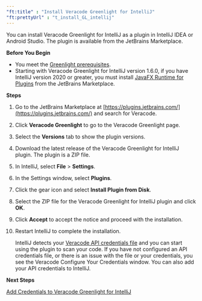 ```yaml
---
"ft:title" : "Install Veracode Greenlight for IntelliJ"
"ft:prettyUrl" : "t_install_GL_intellij"
---
```

You can install Veracode Greenlight for IntelliJ as a plugin in IntelliJ IDEA or Android Studio. The plugin is available from the JetBrains Marketplace.

<p font-size="13pt"><b>Before You Begin</b></p>

- You meet the [Greenlight prerequisites](https://docs.veracode.com/r/Meet_Veracode_Greenlight_Prerequisites).
- Starting with Veracode Greenlight for IntelliJ version 1.6.0, if you have IntelliJ version 2020 or greater, you must install [JavaFX Runtime for Plugins](https://plugins.jetbrains.com/plugin/14250-javafx-runtime-for-plugins/versions) from the JetBrains Marketplace.

<p font-size="13pt"><b>Steps</b></p>

1.  Go to the JetBrains Marketplace at [https://plugins.jetbrains.com/](https://plugins.jetbrains.com/) and search for Veracode.

2.  Click **Veracode Greenlight** to go to the Veracode Greenlight page.

3.  Select the **Versions** tab to show the plugin versions.

4.  Download the latest release of the Veracode Greenlight for IntelliJ plugin. The plugin is a ZIP file.

5.  In IntelliJ, select **File** > **Settings**.

6.  In the Settings window, select **Plugins**.

7.  Click the gear icon and select **Install Plugin from Disk**.

8.  Select the ZIP file for the Veracode Greenlight for IntelliJ plugin and click **OK**.

9.  Click **Accept** to accept the notice and proceed with the installation.

10. Restart IntelliJ to complete the installation.

    IntelliJ detects your [Veracode API credentials file](https://docs.veracode.com/r/c_api_credentials3) and you can start using the plugin to scan your code. If you have not configured an API credentials file, or there is an issue with the file or your credentials, you see the Veracode Configure Your Credentials window. You can also add your API credentials to IntelliJ.

<p font-size="13pt"><b>Next Steps</b></p>

[Add Credentials to Veracode Greenlight for IntelliJ](https://docs.veracode.com/r/t_configure_greenlight_intellij)